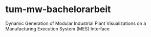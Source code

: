 # tum-mw-bachelorarbeit
Dynamic Generation of Modular Industrial Plant Visualizations on a Manufacturing Execution System (MES) Interface
